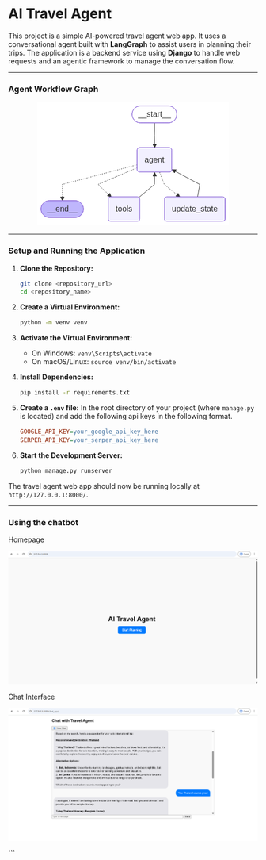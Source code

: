 # AI Travel Agent

This project is a simple AI-powered travel agent web app. It uses a conversational agent built with **LangGraph** to assist users in planning their trips. The application is a backend service using **Django** to handle web requests and an agentic framework to manage the conversation flow.


---

### Agent Workflow Graph

<p align="center">
  <img src="assets/graph.png" alt="AI Travel Agent Graph">
</p>


---

### Setup and Running the Application

1.  **Clone the Repository:**
    
    ```bash
    git clone <repository_url>
    cd <repository_name>
    ```

2.  **Create a Virtual Environment:** 

    ```bash
    python -m venv venv
    ```

3.  **Activate the Virtual Environment:** 

    * On Windows: `venv\Scripts\activate`
    * On macOS/Linux: `source venv/bin/activate`

4.  **Install Dependencies:** 

    ```bash
    pip install -r requirements.txt
    ```

5.  **Create a `.env` file:** In the root directory of your project (where `manage.py` is located) and add the following api keys in the following format.

    ```ini
    GOOGLE_API_KEY=your_google_api_key_here
    SERPER_API_KEY=your_serper_api_key_here
    ```

6.  **Start the Development Server:** 

    ```bash
    python manage.py runserver
    ```

The travel agent web app should now be running locally at `http://127.0.0.1:8000/`.


---

### Using the chatbot

Homepage
<p align="center"> <img src="assets/homepage.png" alt="Homepage"> </p>
Chat Interface
<p align="center"> <img src="assets/chat.png" alt="Chat Interface"> </p> ```

